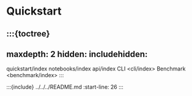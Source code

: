 # Quickstart

:::{toctree}
---
maxdepth: 2
hidden:
includehidden:
---
quickstart/index
notebooks/index
api/index
CLI <cli/index>
Benchmark <benchmark/index>
:::

:::{include} ../../../README.md
:start-line: 26
:::
